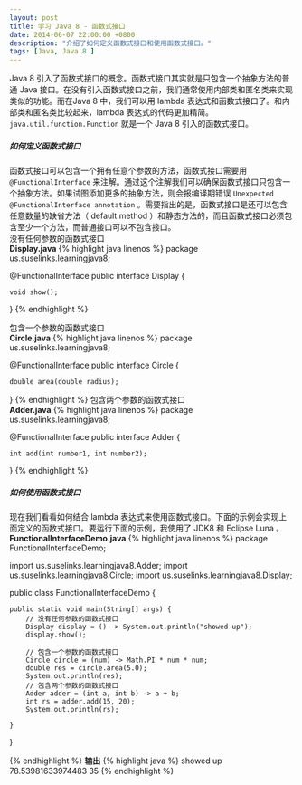 ```yaml
---
layout: post
title: 学习 Java 8 - 函数式接口
date: 2014-06-07 22:00:00 +0800
description: "介绍了如何定义函数式接口和使用函数式接口。"
tags: [Java, Java 8 ]
---
```



Java 8 引入了函数式接口的概念。函数式接口其实就是只包含一个抽象方法的普通 Java 接口。在没有引入函数式接口之前，我们通常使用内部类和匿名类来实现类似的功能。而在Java 8 中，我们可以用 lambda 表达式和函数式接口了。和内部类和匿名类比较起来，lambda 表达式的代码更加精简。`java.util.function.Function` 就是一个 Java 8 引入的函数式接口。

##### 如何定义函数式接口

函数式接口可以包含一个拥有任意个参数的方法，函数式接口需要用 `@FunctionalInterface` 来注解。通过这个注解我们可以确保函数式接口只包含一个抽象方法。如果试图添加更多的抽象方法，则会报编译期错误 `Unexpected @FunctionalInterface annotation` 。需要指出的是，函数式接口是还可以包含任意数量的缺省方法（ default method ）和静态方法的，而且函数式接口必须包含至少一个方法，而普通接口可以不包含接口。    
没有任何参数的函数式接口    
**Display.java**
{% highlight java linenos %}
package us.suselinks.learningjava8;

@FunctionalInterface
public interface Display {

    void show();
}
{% endhighlight %}


包含一个参数的函数式接口     
**Circle.java**
{% highlight java linenos %}
package us.suselinks.learningjava8;

@FunctionalInterface
public interface Circle {

    double area(double radius);
}
{% endhighlight %}
包含两个参数的函数式接口    
**Adder.java**
{% highlight java linenos %}
package us.suselinks.learningjava8;

@FunctionalInterface
public interface Adder {

    int add(int number1, int number2);
}
{% endhighlight %}

##### 如何使用函数式接口 

现在我们看看如何结合 lambda 表达式来使用函数式接口。下面的示例会实现上面定义的函数式接口。要运行下面的示例，我使用了 JDK8 和 Eclipse Luna 。    
**FunctionalInterfaceDemo.java**
{% highlight java linenos %}
package FunctionalInterfaceDemo;

import us.suselinks.learningjava8.Adder;
import us.suselinks.learningjava8.Circle;
import us.suselinks.learningjava8.Display;

public class FunctionalInterfaceDemo {

    public static void main(String[] args) {
        // 没有任何参数的函数式接口
        Display display = () -> System.out.println("showed up");
        display.show();

        // 包含一个参数的函数式接口
        Circle circle = (num) -> Math.PI * num * num;
        double res = circle.area(5.0);
        System.out.println(res);
        // 包含两个参数的函数式接口
        Adder adder = (int a, int b) -> a + b;
        int rs = adder.add(15, 20);
        System.out.println(rs);

    }
}

{% endhighlight %}
**输出**
{% highlight java  %}
showed up
78.53981633974483
35
{% endhighlight %}


